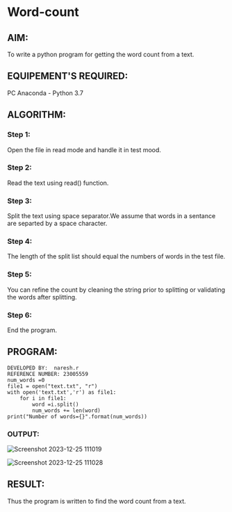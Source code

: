 # Word-count
## AIM:
To write a python program for getting the word count from a text.
## EQUIPEMENT'S REQUIRED: 
PC
Anaconda - Python 3.7
## ALGORITHM: 
### Step 1:
Open the file in read mode and handle it in test mood.



### Step 2: 
Read the text using read() function.

 
### Step 3:
Split the text using space separator.We assume that words in a sentance are separted by a space character. 

### Step 4:  

The length of the split list should equal the numbers of words in the test file.

### Step 5: 
You can refine the count by cleaning the string prior to splitting or validating the words after splitting.


### Step 6: 

End the program.

## PROGRAM:
```
DEVELOPED BY:  naresh.r
REFERENCE NUMBER: 23005559
num_words =0
file1 = open("text.txt", "r")
with open('text.txt','r') as file1:
    for i in file1:
        word =i.split()
        num_words += len(word)
print("Number of words={}".format(num_words))
```

### OUTPUT:
![Screenshot 2023-12-25 111019](https://github.com/feryjfgkuyfgewjfgew/Word-count/assets/150319377/9f95c64b-28f2-4cd8-aa7d-5527f883dfaf)

![Screenshot 2023-12-25 111028](https://github.com/feryjfgkuyfgewjfgew/Word-count/assets/150319377/28c87a05-d10e-4720-84f7-051f7d7db50f)

## RESULT:
Thus the program is written to find the word count from a text.
